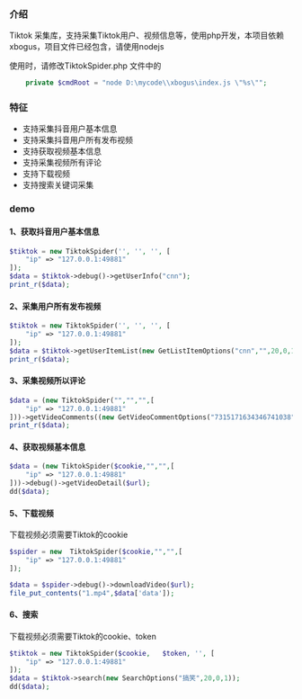 ### 介绍


Tiktok 采集库，支持采集Tiktok用户、视频信息等，使用php开发，本项目依赖xbogus，项目文件已经包含，请使用nodejs

使用时，请修改TiktokSpider.php 文件中的
```php
    private $cmdRoot = "node D:\mycode\\xbogus\index.js \"%s\"";
```

### 特征

- 支持采集抖音用户基本信息
- 支持采集抖音用户所有发布视频
- 支持获取视频基本信息 
- 支持采集视频所有评论
- 支持下载视频
- 支持搜索关键词采集

### demo
#### 1、获取抖音用户基本信息
```php
$tiktok = new TiktokSpider('', '', '', [
    "ip" => "127.0.0.1:49881"
]);
$data = $tiktok->debug()->getUserInfo("cnn");
print_r($data);
```

#### 2、采集用户所有发布视频
```php
$tiktok = new TiktokSpider('', '', '', [
    "ip" => "127.0.0.1:49881"
]);
$data = $tiktok->getUserItemList(new GetListItemOptions("cnn","",20,0,1));
print_r($data);
```

#### 3、采集视频所以评论
```php
$data = (new TiktokSpider("","","",[
    "ip" => "127.0.0.1:49881"
]))->getVideoComments((new GetVideoCommentOptions("7315171634346741038",20,0,1)));
print_r($data);
```

#### 4、获取视频基本信息
```php
$data = (new TiktokSpider($cookie,"","",[
    "ip" => "127.0.0.1:49881"
]))->debug()->getVideoDetail($url);
dd($data);
```

#### 5、下载视频
下载视频必须需要Tiktok的cookie
```php
$spider = new  TiktokSpider($cookie,"","",[
    "ip" => "127.0.0.1:49881"
]);

$data = $spider->debug()->downloadVideo($url);
file_put_contents("1.mp4",$data['data']);
```

#### 6、搜索
下载视频必须需要Tiktok的cookie、token
```php
$tiktok = new TiktokSpider($cookie,   $token, '', [
    "ip" => "127.0.0.1:49881"
]);
$data = $tiktok->search(new SearchOptions("搞笑",20,0,1));
dd($data);
```
